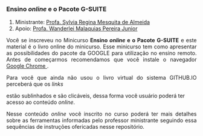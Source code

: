 ### Ensino _online_ e o Pacote **G-SUITE**

1. Ministrante: [Profa. Sylvia Regina Mesquita de Almeida](http://lattes.cnpq.br/1855764480221018)  
2. Apoio: [Profa. Wanderlei Malaquias Pereira Junior]( http://lattes.cnpq.br/2268506213083114)  

<p style='text-align: justify;'>Você se inscreveu no Minicurso <b>Ensino <i>online</i> e o Pacote G-SUITE</b> e este material é o livro online do minicurso. Esse minicurso tem como apresentar as possibilidades do pacote da GOOGLE para utilização no ensino remoto. Antes de começarmos recomendamos que você instale o navegador <a href="https://www.google.com/intl/pt-BR/chrome/">Google Chrome </a>.</p>

<p style='text-align: justify;'>Para você que ainda não usou o livro virtual do sistema GITHUB.IO perceberá que os <i>links</i></p> estão sublinhados e são clicáveis, dessa forma você usuário poderá ter acesso ao conteúdo <i>online</i>.</p>

<p style='text-align: justify;'>Nesse conteúdo <i>online</i> você inscrito no curso poderá ter mais detalhes sobre as ferramentas informadas pelo professor ministrante seguindo essa sequências de instruções ofericadas nesse repositório.</p>


